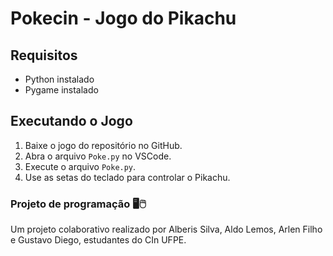 # Pokecin - Jogo do Pikachu

## Requisitos

- Python instalado
- Pygame instalado

## Executando o Jogo

1. Baixe o jogo do repositório no GitHub.
2. Abra o arquivo `Poke.py` no VSCode.
3. Execute o arquivo `Poke.py`.
4. Use as setas do teclado para controlar o Pikachu.

### Projeto de programação 🖥️🖱️

Um projeto colaborativo realizado por Alberis Silva, Aldo Lemos, Arlen Filho e Gustavo Diego, estudantes do CIn UFPE.

